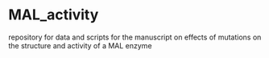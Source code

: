 # MAL_activity
repository for data and scripts for the manuscript on effects of mutations on the structure and activity of a MAL enzyme
